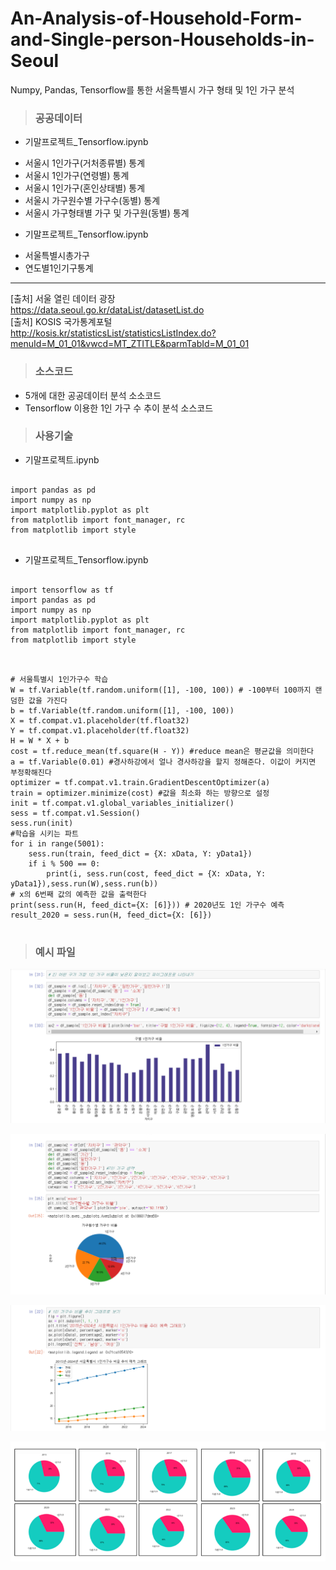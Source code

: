 # An-Analysis-of-Household-Form-and-Single-person-Households-in-Seoul
Numpy, Pandas, Tensorflow를 통한 서울특별시 가구 형태 및 1인 가구 분석


> ### 공공데이터
 * 기말프로젝트_Tensorflow.ipynb  
  - 서울시 1인가구(거처종류별) 통계  
  - 서울시 1인가구(연령별) 통계  
  - 서울시 1인가구(혼인상태별) 통계  
  - 서울시 가구원수별 가구수(동별) 통계  
  - 서울시 가구형태별 가구 및 가구원(동별) 통계  
 * 기말프로젝트_Tensorflow.ipynb  
  - 서울특별시총가구
  - 연도별1인기구통계
  
-------------------------------------------------------------------------------------------------------------
[출처] 서울 열린 데이터 광장  
https://data.seoul.go.kr/dataList/datasetList.do  
[출처] KOSIS 국가통계포털  
http://kosis.kr/statisticsList/statisticsListIndex.do?menuId=M_01_01&vwcd=MT_ZTITLE&parmTabId=M_01_01  

> ### 소스코드
 * 5개에 대한 공공데이터 분석 소소코드  
 * Tensorflow 이용한 1인 가구 수 추이 분석 소스코드

> ### 사용기술

 * 기말프로젝트.ipynb  
 
<pre>
<code>
import pandas as pd
import numpy as np
import matplotlib.pyplot as plt
from matplotlib import font_manager, rc
from matplotlib import style
</code>
</pre>

 * 기말프로젝트_Tensorflow.ipynb  
 
<pre>
<code>
import tensorflow as tf
import pandas as pd
import numpy as np
import matplotlib.pyplot as plt
from matplotlib import font_manager, rc
from matplotlib import style
</code>
</pre>

<pre>
<code>
# 서울특별시 1인가구수 학습
W = tf.Variable(tf.random.uniform([1], -100, 100)) # -100부터 100까지 랜덤한 값을 가진다
b = tf.Variable(tf.random.uniform([1], -100, 100))
X = tf.compat.v1.placeholder(tf.float32)
Y = tf.compat.v1.placeholder(tf.float32)
H = W * X + b
cost = tf.reduce_mean(tf.square(H - Y)) #reduce mean은 평균값을 의미한다
a = tf.Variable(0.01) #경사하강에서 얼나 경사하강을 할지 정해준다. 이값이 커지면 부정확해진다
optimizer = tf.compat.v1.train.GradientDescentOptimizer(a)
train = optimizer.minimize(cost) #값을 최소화 하는 방향으로 설정
init = tf.compat.v1.global_variables_initializer()
sess = tf.compat.v1.Session()
sess.run(init)
#학습을 시키는 파트
for i in range(5001):
    sess.run(train, feed_dict = {X: xData, Y: yData1})
    if i % 500 == 0:
        print(i, sess.run(cost, feed_dict = {X: xData, Y: yData1}),sess.run(W),sess.run(b))
# x의 6번째 값의 예측한 값을 출력한다
print(sess.run(H, feed_dict={X: [6]})) # 2020년도 1인 가구수 예측
result_2020 = sess.run(H, feed_dict={X: [6]})
</code>
</pre>

> ### 예시 파일

![예시파일](./예시파일/1.구별1인가구수.PNG)   

![예시파일](./예시파일/2.가구원수별가구수비율.PNG)   

![예시파일](./예시파일/6.1인가구수추이비율그래프.PNG)   

![예시파일](./예시파일/7.1인가구수추이분포도.PNG)   




